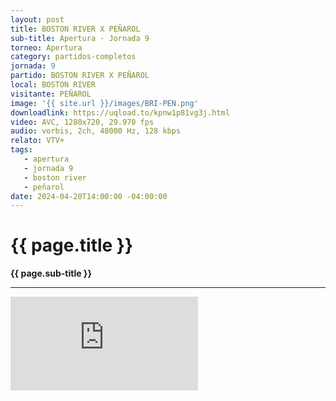 ```yaml
---
layout: post
title: BOSTON RIVER X PEÑAROL
sub-title: Apertura · Jornada 9
torneo: Apertura
category: partidos-completos
jornada: 9
partido: BOSTON RIVER X PEÑAROL
local: BOSTON RIVER
visitante: PEÑAROL
image: '{{ site.url }}/images/BRI-PEN.png'
downloadlink: https://uqload.to/kpnw1p81vg3j.html
video: AVC, 1280x720, 29.970 fps
audio: vorbis, 2ch, 48000 Hz, 128 kbps
relato: VTV+
tags:
   - apertura
   - jornada 9
   - boston river
   - peñarol
date: 2024-04-20T14:00:00 -04:00:00
---
```


<div class="mt-5 mb-4 dyuthi_regular"> 
    <h1 class="text-success kustom_culture"> 
                {{ page.title }} 
    </h1> 
    <strong>{{ page.sub-title }}</strong>
    <hr> 
</div>
<div class="container embed-responsive embed-responsive-16by9 position-relative"> 
    <iframe class="position-relative w-100 h-100 border-0" src="https://uqload.to/embed-kpnw1p81vg3j.html" frameborder=0 marginwidth=0 marginheight=0 scrolling=NO allowfullscreen><div style="height: 1000px;"></div></iframe> 
</div>

